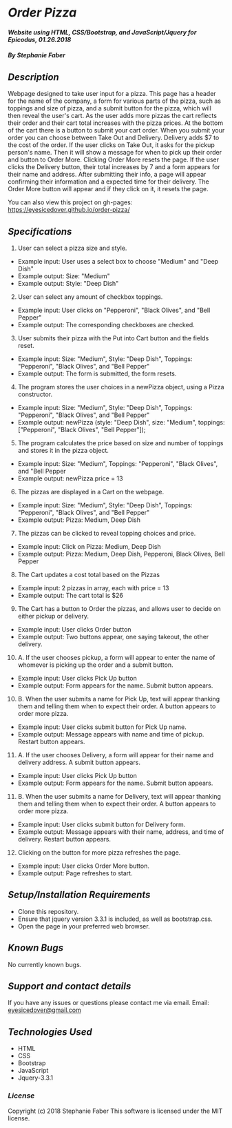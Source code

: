 # _Order Pizza_

#### _Website using HTML, CSS/Bootstrap, and JavaScript/Jquery for Epicodus, 01.26.2018_

#### _By Stephanie Faber_

## _Description_

Webpage designed to take user input for a pizza. This page has a header for the name of the company, a form for various parts of the pizza, such as toppings and size of pizza, and a submit button for the pizza, which will then reveal the user's cart. As the user adds more pizzas the cart reflects their order and their cart total increases with the pizza prices. At the bottom of the cart there is a button to submit your cart order. When you submit your order you can choose between Take Out and Delivery. Delivery adds $7 to the cost of the order. If the user clicks on Take Out, it asks for the pickup person's name. Then it will show a message for when to pick up their order and button to Order More. Clicking Order More resets the page. If the user clicks the Delivery button, their total increases by 7 and a form appears for their name and address. After submitting their info, a page will appear confirming their information and a expected time for their delivery. The Order More button will appear and if they click on it, it resets the page.

You can also view this project on gh-pages:
https://eyesicedover.github.io/order-pizza/

## _Specifications_

1. User can select a pizza size and style.
* Example input: User uses a select box to choose "Medium" and "Deep Dish"
* Example output: Size: "Medium"
* Example output: Style: "Deep Dish"

2. User can select any amount of checkbox toppings.
* Example input: User clicks on "Pepperoni", "Black Olives", and "Bell Pepper"
* Example output: The corresponding checkboxes are checked.

3. User submits their pizza with the Put into Cart button and the fields reset.
* Example input: Size: "Medium", Style: "Deep Dish", Toppings: "Pepperoni", "Black Olives", and "Bell Pepper"
* Example output: The form is submitted, the form resets.

4. The program stores the user choices in a newPizza object, using a Pizza constructor.
* Example input: Size: "Medium", Style: "Deep Dish", Toppings: "Pepperoni", "Black Olives", and "Bell Pepper"
* Example output: newPizza (style: "Deep Dish", size: "Medium",  toppings: ["Pepperoni", "Black Olives", "Bell Pepper"]);

5. The program calculates the price based on size and number of toppings and stores it in the pizza object.
* Example input: Size: "Medium", Toppings: "Pepperoni", "Black Olives", and "Bell Pepper
* Example output: newPizza.price = 13

6. The pizzas are displayed in a Cart on the webpage.
* Example input: Size: "Medium", Style: "Deep Dish", Toppings: "Pepperoni", "Black Olives", and "Bell Pepper"
* Example output: Pizza: Medium, Deep Dish

7. The pizzas can be clicked to reveal topping choices and price.
* Example input: Click on Pizza: Medium, Deep Dish
* Example output: Pizza: Medium, Deep Dish, Pepperoni, Black Olives, Bell Pepper

8. The Cart updates a cost total based on the Pizzas
* Example input: 2 pizzas in array, each with price = 13
* Example output: The cart total is $26

9. The Cart has a button to Order the pizzas, and allows user to decide on either pickup or delivery.
* Example input: User clicks Order button
* Example output: Two buttons appear, one saying takeout, the other delivery.

10. A. If the user chooses pickup, a form will appear to enter the name of whomever is picking up the order and a submit button.
* Example input: User clicks Pick Up button
* Example output: Form appears for the name. Submit button appears.

10. B. When the user submits a name for Pick Up, text will appear thanking them and telling them when to expect their order. A button appears to order more pizza.
* Example input: User clicks submit button for Pick Up name.
* Example output: Message appears with name and time of pickup. Restart button appears.

11. A. If the user chooses Delivery, a form will appear for their name and delivery address. A submit button appears.
* Example input: User clicks Pick Up button
* Example output: Form appears for the name. Submit button appears.

11. B. When the user submits a name for Delivery, text will appear thanking them and telling them when to expect their order. A button appears to order more pizza.
* Example input: User clicks submit button for Delivery form.
* Example output: Message appears with their name, address, and time of delivery. Restart button appears.

12. Clicking on the button for more pizza refreshes the page.
* Example input: User clicks Order More button.
* Example output: Page refreshes to start.

## _Setup/Installation Requirements_

* Clone this repository.
* Ensure that jquery version 3.3.1 is included, as well as bootstrap.css.
* Open the page in your preferred web browser.


## _Known Bugs_

No currently known bugs.

## _Support and contact details_

If you have any issues or questions please contact me via email.
Email: eyesicedover@gmail.com

## _Technologies Used_

* HTML
* CSS
* Bootstrap
* JavaScript
* Jquery-3.3.1

### _License_

Copyright (c) 2018 Stephanie Faber
This software is licensed under the MIT license.
